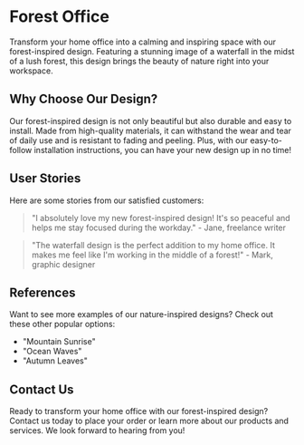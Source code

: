 <!--font:Roboto-->

# Forest Office

Transform your home office into a calming and inspiring space with our forest-inspired design. Featuring a stunning image of a waterfall in the midst of a lush forest, this design brings the beauty of nature right into your workspace.

## Why Choose Our Design?

Our forest-inspired design is not only beautiful but also durable and easy to install. Made from high-quality materials, it can withstand the wear and tear of daily use and is resistant to fading and peeling. Plus, with our easy-to-follow installation instructions, you can have your new design up in no time!

## User Stories

Here are some stories from our satisfied customers:

> "I absolutely love my new forest-inspired design! It's so peaceful and helps me stay focused during the workday." - Jane, freelance writer

> "The waterfall design is the perfect addition to my home office. It makes me feel like I'm working in the middle of a forest!" - Mark, graphic designer

## References

Want to see more examples of our nature-inspired designs? Check out these other popular options:

- "Mountain Sunrise"
- "Ocean Waves"
- "Autumn Leaves"

## Contact Us

Ready to transform your home office with our forest-inspired design? Contact us today to place your order or learn more about our products and services. We look forward to hearing from you!

<!--

Write me content for website with wallpaper which alt text is:

"A waterfall in the forest"

The name/title of the page should not be 1:1 copy of the alt text but rather a real content of the website which is using this wallpaper.

- Use markdown format 
- Start with heading
- Heading should be short and concise
- The content should look like a real website 
- The website should not be about the wallpaper, wallpaper is just a related background
- Heading should be contain work "wallpaper" or "background"
- Include real sections like references, contact, user stories, etc. use things relevant to the page purpose.
- Feel free to use structure like headings, bullets, numbering, blockquotes, paragraphs, horizontal lines, etc.
- You can use formatting like bold or _italic_
- You can include UTF-8 emojis
- Links should be only #hash anchors (and you can refer to the document itself)
- Do not include images


---


# Nature-Inspired Wallpaper for Your Home Office

Looking for a way to bring the beauty of nature into your home office? Look no further than our stunning "Waterfall in the Forest" wallpaper! This high-quality wallpaper features a breathtaking image of a waterfall cascading through a lush forest, creating a calming and inspiring backdrop for your workspace.

## Why Choose Our Wallpaper?

Our wallpaper is not only beautiful but also durable and easy to install. Made from high-quality materials, it can withstand the wear and tear of daily use and is resistant to fading and peeling. Plus, with our easy-to-follow installation instructions, you can have your new wallpaper up in no time!

## User Stories

Here are some stories from our satisfied customers:

> "I love my new wallpaper! It's so calming and peaceful, and it really helps me stay focused during the workday." - Jane, freelance writer

> "The waterfall wallpaper is the perfect addition to my home office. It makes me feel like I'm working in the middle of a forest!" - Mark, graphic designer

## References

Want to see more examples of our nature-inspired wallpapers? Check out these other popular designs:

- "Mountain Sunrise"
- "Ocean Waves"
- "Autumn Leaves"

## Contact Us

Ready to transform your home office with our stunning "Waterfall in the Forest" wallpaper? Contact us today to place your order or learn more about our products and services. We look forward to hearing from you!


---


Heading should not include word "wallpaper". The website should not be about the wallpaper itself, wallpaper is just a related background, rewrite whole content.


---


# Bring Nature into Your Home Office with Our Forest-Inspired Design

Transform your home office into a calming and inspiring space with our forest-inspired design. Featuring a stunning image of a waterfall in the midst of a lush forest, this design brings the beauty of nature right into your workspace.

## Why Choose Our Design?

Our forest-inspired design is not only beautiful but also durable and easy to install. Made from high-quality materials, it can withstand the wear and tear of daily use and is resistant to fading and peeling. Plus, with our easy-to-follow installation instructions, you can have your new design up in no time!

## User Stories

Here are some stories from our satisfied customers:

> "I absolutely love my new forest-inspired design! It's so peaceful and helps me stay focused during the workday." - Jane, freelance writer

> "The waterfall design is the perfect addition to my home office. It makes me feel like I'm working in the middle of a forest!" - Mark, graphic designer

## References

Want to see more examples of our nature-inspired designs? Check out these other popular options:

- "Mountain Sunrise"
- "Ocean Waves"
- "Autumn Leaves"

## Contact Us

Ready to transform your home office with our forest-inspired design? Contact us today to place your order or learn more about our products and services. We look forward to hearing from you!

-->
